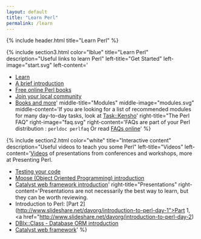 ```yaml
---
layout: default
title: "Learn Perl"
permalink: /learn
---
```



{% include header.html 
   title="Learn Perl" 
%}

{% include section3.html
   color="lblue"
   title="Learn Perl"
   description="Useful links to learn Perl"
   left-title="Get Started"
   left-image="start.svg"
   left-content='
* [Learn](/learn)
* [A brief introduction](https://perldoc.pl/perlintro.html)
* [Free online Perl books](/books)
* [Join your local community](/community)
* [Books and more](/media)'
   middle-title="Modules"
   middle-image="modules.svg"
   middle-content='If you are looking for a list of recommended modules for many day-to-day tasks, look at [Task::Kensho](https://metacpan.org/module/Task::Kensho)'
   right-title="The Perl FAQ"
   right-image="faq.svg"
   right-content='FAQs are part of your Perl distribution : ```perldoc perlfaq```
Or read [FAQs online](http://learn.perl.org/faq/)'
%}

{% include section2.html 
   color="white"
   title="Interactive content"
   description="Useful videos to teach you some Perl"
   left-title="Videos"
   left-content='[Videos](http://yapc.tv/) of presentations from conferences and workshops, more at Presenting Perl.
* [Testing your code](http://blip.tv/file/1887791/)
* [Moose (Object Oriented Programming) introduction](http://yapc.tv/2008/lpw/mike-whitaker-intro-moose/)
* [Catalyst web framework introduction](http://yapc.tv/2008/ipw/marcus_ramberg_-_introduction_to_catalyst/)'
   right-title="Presentations"
   right-content='Presentations are not necessarily the best way to learn, but they can be worth reviewing.
* Introduction to Perl: [Part 2](http://www.slideshare.net/davorg/introduction-to-perl-day-1">Part 1</a>, <a href="http://www.slideshare.net/davorg/introduction-to-perl-day-2)
* [DBIx::Class - Database ORM introduction](http://www.slideshare.net/ranguard/dbixclass-beginners-presentation)
* [Catalyst web framework](http://www.slideshare.net/dandv/introduction-to-catalyst-part-1?src=related_normal&rel=283100)'
%}

